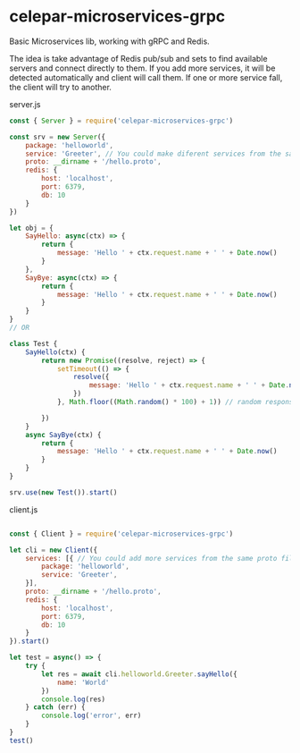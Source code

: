# celepar-microservices-grpc
Basic Microservices lib, working with gRPC and Redis.

The idea is take advantage of Redis pub/sub and sets to find available servers and connect directly to them.
If you add more services, it will be detected automatically and client will call them.
If one or more service fall, the client will try to another.



server.js
```javascript
const { Server } = require('celepar-microservices-grpc')

const srv = new Server({
    package: 'helloworld',
    service: 'Greeter', // You could make diferent services from the same proto file
    proto: __dirname + '/hello.proto',
    redis: {
        host: 'localhost',
        port: 6379,
        db: 10
    }
})

let obj = {
    SayHello: async(ctx) => {
        return {
            message: 'Hello ' + ctx.request.name + ' ' + Date.now() 
        }
    },
    SayBye: async(ctx) => {
        return {
            message: 'Hello ' + ctx.request.name + ' ' + Date.now() 
        }
    }
}
// OR

class Test {
    SayHello(ctx) {
        return new Promise((resolve, reject) => {
            setTimeout(() => {
                resolve({
                    message: 'Hello ' + ctx.request.name + ' ' + Date.now() 
                })
            }, Math.floor((Math.random() * 100) + 1)) // random response time

        })
    }
    async SayBye(ctx) {
        return {
            message: 'Hello ' + ctx.request.name + ' ' + Date.now() 
        }
    }
}

srv.use(new Test()).start()
```


client.js
```javascript

const { Client } = require('celepar-microservices-grpc')

let cli = new Client({
    services: [{ // You could add more services from the same proto file
        package: 'helloworld',
        service: 'Greeter',
    }],
    proto: __dirname + '/hello.proto',
    redis: {
        host: 'localhost',
        port: 6379,
        db: 10
    }
}).start()

let test = async() => {
    try {
        let res = await cli.helloworld.Greeter.sayHello({
            name: 'World'
        })
        console.log(res)
    } catch (err) {
        console.log('error', err)
    }
}
test()
```

